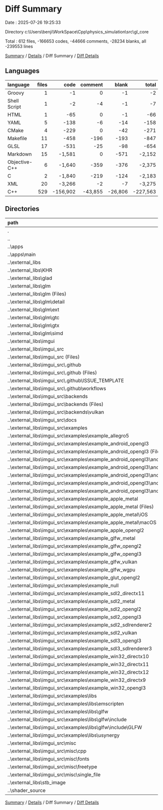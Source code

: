 # Diff Summary

Date : 2025-07-26 19:25:33

Directory c:\\Users\\benji\\WorkSpace\\Cpp\\physics_simulation\\src\\gl_core

Total : 612 files,  -166653 codes, -44666 comments, -28234 blanks, all -239553 lines

[Summary](results.md) / [Details](details.md) / Diff Summary / [Diff Details](diff-details.md)

## Languages
| language | files | code | comment | blank | total |
| :--- | ---: | ---: | ---: | ---: | ---: |
| Groovy | 1 | -1 | 0 | -1 | -2 |
| Shell Script | 1 | -2 | -4 | -1 | -7 |
| HTML | 1 | -65 | 0 | -1 | -66 |
| YAML | 5 | -138 | -6 | -14 | -158 |
| CMake | 4 | -229 | 0 | -42 | -271 |
| Makefile | 11 | -458 | -196 | -193 | -847 |
| GLSL | 17 | -531 | -25 | -98 | -654 |
| Markdown | 15 | -1,581 | 0 | -571 | -2,152 |
| Objective-C++ | 6 | -1,640 | -359 | -376 | -2,375 |
| C | 2 | -1,840 | -219 | -124 | -2,183 |
| XML | 20 | -3,266 | -2 | -7 | -3,275 |
| C++ | 529 | -156,902 | -43,855 | -26,806 | -227,563 |

## Directories
| path | files | code | comment | blank | total |
| :--- | ---: | ---: | ---: | ---: | ---: |
| . | 612 | -166,653 | -44,666 | -28,234 | -239,553 |
| .. | 612 | -166,653 | -44,666 | -28,234 | -239,553 |
| ..\\apps | 1 | -15 | -11 | -6 | -32 |
| ..\\apps\\main | 1 | -15 | -11 | -6 | -32 |
| ..\\external_libs | 596 | -166,139 | -44,630 | -28,139 | -238,908 |
| ..\\external_libs\\KHR | 2 | -117 | -165 | -31 | -313 |
| ..\\external_libs\\glad | 2 | -4,640 | -45 | -64 | -4,749 |
| ..\\external_libs\\glm | 429 | -43,530 | -13,260 | -10,353 | -67,143 |
| ..\\external_libs\\glm (Files) | 25 | -4,437 | -1,257 | -475 | -6,169 |
| ..\\external_libs\\glm\\detail | 62 | -17,223 | -1,103 | -3,069 | -21,395 |
| ..\\external_libs\\glm\\ext | 170 | -4,359 | -4,100 | -1,743 | -10,202 |
| ..\\external_libs\\glm\\gtc | 37 | -5,126 | -3,267 | -2,047 | -10,440 |
| ..\\external_libs\\glm\\gtx | 125 | -10,895 | -3,145 | -2,705 | -16,745 |
| ..\\external_libs\\glm\\simd | 10 | -1,490 | -388 | -314 | -2,192 |
| ..\\external_libs\\imgui | 16 | -45,885 | -10,931 | -6,558 | -63,374 |
| ..\\external_libs\\imgui_src | 145 | -66,123 | -18,944 | -10,272 | -95,339 |
| ..\\external_libs\\imgui_src (Files) | 11 | -43,747 | -10,446 | -6,293 | -60,486 |
| ..\\external_libs\\imgui_src\\.github | 6 | -141 | -6 | -18 | -165 |
| ..\\external_libs\\imgui_src\\.github (Files) | 2 | -4 | 0 | -5 | -9 |
| ..\\external_libs\\imgui_src\\.github\\ISSUE_TEMPLATE | 2 | -88 | 0 | -5 | -93 |
| ..\\external_libs\\imgui_src\\.github\\workflows | 2 | -49 | -6 | -8 | -63 |
| ..\\external_libs\\imgui_src\\backends | 42 | -10,547 | -2,425 | -1,580 | -14,552 |
| ..\\external_libs\\imgui_src\\backends (Files) | 39 | -10,513 | -2,421 | -1,570 | -14,504 |
| ..\\external_libs\\imgui_src\\backends\\vulkan | 3 | -34 | -4 | -10 | -48 |
| ..\\external_libs\\imgui_src\\docs | 6 | -1,392 | 0 | -480 | -1,872 |
| ..\\external_libs\\imgui_src\\examples | 73 | -9,201 | -5,824 | -1,664 | -16,689 |
| ..\\external_libs\\imgui_src\\examples\\example_allegro5 | 4 | -296 | -52 | -36 | -384 |
| ..\\external_libs\\imgui_src\\examples\\example_android_opengl3 | 4 | -296 | -73 | -83 | -452 |
| ..\\external_libs\\imgui_src\\examples\\example_android_opengl3 (Files) | 2 | -274 | -73 | -78 | -425 |
| ..\\external_libs\\imgui_src\\examples\\example_android_opengl3\\android | 2 | -22 | 0 | -5 | -27 |
| ..\\external_libs\\imgui_src\\examples\\example_android_opengl3\\android (Files) | 1 | -1 | 0 | -1 | -2 |
| ..\\external_libs\\imgui_src\\examples\\example_android_opengl3\\android\\app | 1 | -21 | 0 | -4 | -25 |
| ..\\external_libs\\imgui_src\\examples\\example_android_opengl3\\android\\app\\src | 1 | -21 | 0 | -4 | -25 |
| ..\\external_libs\\imgui_src\\examples\\example_android_opengl3\\android\\app\\src\\main | 1 | -21 | 0 | -4 | -25 |
| ..\\external_libs\\imgui_src\\examples\\example_apple_metal | 4 | -341 | -52 | -78 | -471 |
| ..\\external_libs\\imgui_src\\examples\\example_apple_metal (Files) | 2 | -223 | -50 | -76 | -349 |
| ..\\external_libs\\imgui_src\\examples\\example_apple_metal\\iOS | 1 | -26 | -1 | -1 | -28 |
| ..\\external_libs\\imgui_src\\examples\\example_apple_metal\\macOS | 1 | -92 | -1 | -1 | -94 |
| ..\\external_libs\\imgui_src\\examples\\example_apple_opengl2 | 1 | -160 | -44 | -53 | -257 |
| ..\\external_libs\\imgui_src\\examples\\example_glfw_metal | 2 | -131 | -47 | -47 | -225 |
| ..\\external_libs\\imgui_src\\examples\\example_glfw_opengl2 | 3 | -313 | -74 | -48 | -435 |
| ..\\external_libs\\imgui_src\\examples\\example_glfw_opengl3 | 3 | -345 | -81 | -49 | -475 |
| ..\\external_libs\\imgui_src\\examples\\example_glfw_vulkan | 3 | -642 | -82 | -82 | -806 |
| ..\\external_libs\\imgui_src\\examples\\example_glfw_wgpu | 3 | -359 | -53 | -73 | -485 |
| ..\\external_libs\\imgui_src\\examples\\example_glut_opengl2 | 3 | -311 | -70 | -46 | -427 |
| ..\\external_libs\\imgui_src\\examples\\example_null | 2 | -85 | -21 | -25 | -131 |
| ..\\external_libs\\imgui_src\\examples\\example_sdl2_directx11 | 2 | -344 | -53 | -36 | -433 |
| ..\\external_libs\\imgui_src\\examples\\example_sdl2_metal | 2 | -142 | -50 | -46 | -238 |
| ..\\external_libs\\imgui_src\\examples\\example_sdl2_opengl2 | 4 | -346 | -67 | -55 | -468 |
| ..\\external_libs\\imgui_src\\examples\\example_sdl2_opengl3 | 4 | -402 | -80 | -64 | -546 |
| ..\\external_libs\\imgui_src\\examples\\example_sdl2_sdlrenderer2 | 4 | -345 | -68 | -54 | -467 |
| ..\\external_libs\\imgui_src\\examples\\example_sdl2_vulkan | 2 | -616 | -81 | -72 | -769 |
| ..\\external_libs\\imgui_src\\examples\\example_sdl3_opengl3 | 4 | -388 | -72 | -58 | -518 |
| ..\\external_libs\\imgui_src\\examples\\example_sdl3_sdlrenderer3 | 3 | -333 | -61 | -43 | -437 |
| ..\\external_libs\\imgui_src\\examples\\example_win32_directx10 | 2 | -353 | -55 | -40 | -448 |
| ..\\external_libs\\imgui_src\\examples\\example_win32_directx11 | 2 | -355 | -55 | -40 | -450 |
| ..\\external_libs\\imgui_src\\examples\\example_win32_directx12 | 2 | -531 | -60 | -73 | -664 |
| ..\\external_libs\\imgui_src\\examples\\example_win32_directx9 | 2 | -350 | -53 | -38 | -441 |
| ..\\external_libs\\imgui_src\\examples\\example_win32_opengl3 | 2 | -327 | -51 | -37 | -415 |
| ..\\external_libs\\imgui_src\\examples\\libs | 6 | -1,090 | -4,369 | -388 | -5,847 |
| ..\\external_libs\\imgui_src\\examples\\libs\\emscripten | 2 | -76 | -25 | -3 | -104 |
| ..\\external_libs\\imgui_src\\examples\\libs\\glfw | 2 | -552 | -3,913 | -220 | -4,685 |
| ..\\external_libs\\imgui_src\\examples\\libs\\glfw\\include | 2 | -552 | -3,913 | -220 | -4,685 |
| ..\\external_libs\\imgui_src\\examples\\libs\\glfw\\include\\GLFW | 2 | -552 | -3,913 | -220 | -4,685 |
| ..\\external_libs\\imgui_src\\examples\\libs\\usynergy | 2 | -462 | -431 | -165 | -1,058 |
| ..\\external_libs\\imgui_src\\misc | 7 | -1,095 | -243 | -237 | -1,575 |
| ..\\external_libs\\imgui_src\\misc\\cpp | 2 | -70 | -18 | -20 | -108 |
| ..\\external_libs\\imgui_src\\misc\\fonts | 1 | -283 | -43 | -63 | -389 |
| ..\\external_libs\\imgui_src\\misc\\freetype | 3 | -725 | -174 | -149 | -1,048 |
| ..\\external_libs\\imgui_src\\misc\\single_file | 1 | -17 | -8 | -5 | -30 |
| ..\\external_libs\\stb_image | 2 | -5,844 | -1,285 | -861 | -7,990 |
| ..\\shader_source | 15 | -499 | -25 | -89 | -613 |

[Summary](results.md) / [Details](details.md) / Diff Summary / [Diff Details](diff-details.md)